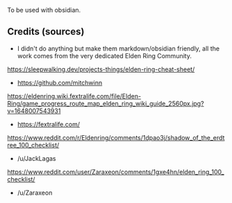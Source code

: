 To be used with obsidian.

## Credits (sources)
- I didn't do anything but make them markdown/obsidian friendly, all the work comes from the very dedicated Elden Ring Community.

https://sleepwalking.dev/projects-things/elden-ring-cheat-sheet/
  - https://github.com/mitchwinn

https://eldenring.wiki.fextralife.com/file/Elden-Ring/game_progress_route_map_elden_ring_wiki_guide_2560px.jpg?v=1648007543931
  - https://fextralife.com/

https://www.reddit.com/r/Eldenring/comments/1dpao3j/shadow_of_the_erdtree_100_checklist/
  - /u/JackLagas

https://www.reddit.com/user/Zaraxeon/comments/1gxe4hn/elden_ring_100_checklist/
  - /u/Zaraxeon
